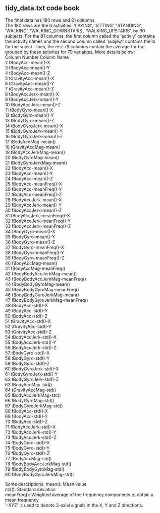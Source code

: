 ## tidy_data.txt code book
The final data has 180 rows and 81 columns.   
The 180 rows are the 6 activities: 'LAYING', 'SITTING', 'STANDING', 'WALKING', 'WALKING_DOWNSTAIRS', 'WALKING_UPSTAIRS', by 30 subjects.
For the 81 columns, the first column called the 'activiy' contains the activity names and the second column called 'subject' contains the id for the suject. Then, the rest 79 columns contain the average for the grouped by these activites for 79 variables. More details below:   
Column Number          Column Name   
2                tBodyAcc-mean()-X        
3                tBodyAcc-mean()-Y   
4                tBodyAcc-mean()-Z   
5             tGravityAcc-mean()-X  
6             tGravityAcc-mean()-Y  
7             tGravityAcc-mean()-Z  
8            tBodyAccJerk-mean()-X  
9            tBodyAccJerk-mean()-Y  
10           tBodyAccJerk-mean()-Z  
11              tBodyGyro-mean()-X   
12              tBodyGyro-mean()-Y   
13              tBodyGyro-mean()-Z  
14          tBodyGyroJerk-mean()-X  
15          tBodyGyroJerk-mean()-Y  
16          tBodyGyroJerk-mean()-Z  
17              tBodyAccMag-mean()   
18           tGravityAccMag-mean()   
19          tBodyAccJerkMag-mean()   
20             tBodyGyroMag-mean()   
21         tBodyGyroJerkMag-mean()   
22               fBodyAcc-mean()-X   
23               fBodyAcc-mean()-Y   
24               fBodyAcc-mean()-Z   
25           fBodyAcc-meanFreq()-X   
26           fBodyAcc-meanFreq()-Y   
27           fBodyAcc-meanFreq()-Z   
28           fBodyAccJerk-mean()-X   
29           fBodyAccJerk-mean()-Y   
30           fBodyAccJerk-mean()-Z   
31       fBodyAccJerk-meanFreq()-X   
32       fBodyAccJerk-meanFreq()-Y   
33       fBodyAccJerk-meanFreq()-Z   
34              fBodyGyro-mean()-X   
35              fBodyGyro-mean()-Y   
36              fBodyGyro-mean()-Z   
37          fBodyGyro-meanFreq()-X   
38          fBodyGyro-meanFreq()-Y   
39          fBodyGyro-meanFreq()-Z   
40              fBodyAccMag-mean()   
41          fBodyAccMag-meanFreq()   
42      fBodyBodyAccJerkMag-mean()   
43  fBodyBodyAccJerkMag-meanFreq()   
44         fBodyBodyGyroMag-mean()   
45     fBodyBodyGyroMag-meanFreq()   
46     fBodyBodyGyroJerkMag-mean()   
47 fBodyBodyGyroJerkMag-meanFreq()   
48                tBodyAcc-std()-X   
49                tBodyAcc-std()-Y   
50                tBodyAcc-std()-Z   
51             tGravityAcc-std()-X   
52             tGravityAcc-std()-Y    
53             tGravityAcc-std()-Z   
54            tBodyAccJerk-std()-X   
55            tBodyAccJerk-std()-Y   
56            tBodyAccJerk-std()-Z   
57               tBodyGyro-std()-X  
58               tBodyGyro-std()-Y   
59               tBodyGyro-std()-Z   
60           tBodyGyroJerk-std()-X   
61           tBodyGyroJerk-std()-Y  
62           tBodyGyroJerk-std()-Z   
63               tBodyAccMag-std()   
64            tGravityAccMag-std()   
65           tBodyAccJerkMag-std()   
66              tBodyGyroMag-std()   
67          tBodyGyroJerkMag-std()   
68                fBodyAcc-std()-X   
69                fBodyAcc-std()-Y   
70                fBodyAcc-std()-Z   
71            fBodyAccJerk-std()-X   
72            fBodyAccJerk-std()-Y   
73            fBodyAccJerk-std()-Z   
74               fBodyGyro-std()-X   
75               fBodyGyro-std()-Y   
76               fBodyGyro-std()-Z   
77               fBodyAccMag-std()   
78       fBodyBodyAccJerkMag-std()   
79          fBodyBodyGyroMag-std()   
80      fBodyBodyGyroJerkMag-std()  
    
Some descriptions:
mean(): Mean value  
std(): Standard deviation  
meanFreq(): Weighted average of the frequency components to obtain a mean frequency  
'-XYZ' is used to denote 3-axial signals in the X, Y and Z directions.  
